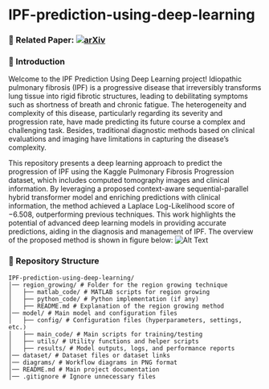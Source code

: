 # IPF-prediction-using-deep-learning
### 📄 Related Paper: [![arXiv](https://img.shields.io/badge/arXiv-YourPaperID-red)](https://arxiv.org/abs/YourPaperID)
### 👋 Introduction 

Welcome to the IPF Prediction Using Deep Learning project! Idiopathic pulmonary fibrosis (IPF) is a progressive disease that irreversibly transforms lung tissue into rigid fibrotic structures, leading to debilitating symptoms such as shortness of breath and chronic fatigue. The heterogeneity and complexity of this disease, particularly regarding its severity and progression rate, have made predicting its future course a complex and challenging task. Besides, traditional diagnostic methods based on clinical evaluations and imaging have limitations in capturing the disease’s complexity.

This repository presents a deep learning approach to predict the progression of IPF using the Kaggle Pulmonary Fibrosis Progression dataset, which includes computed tomography images and clinical information. By leveraging a proposed context-aware sequential-parallel hybrid transformer model and enriching predictions with clinical information, the method achieved a Laplace Log-Likelihood score of −6.508, outperforming previous techniques. This work highlights the potential of advanced deep learning models in providing accurate predictions, aiding in the diagnosis and management of IPF. The overview of the proposed method is shown in figure below:
![Alt Text](images/overview.png)
### 📂 Repository Structure
```plaintext
IPF-prediction-using-deep-learning/
│── region_growing/ # Folder for the region growing technique
│   ├── matlab_code/ # MATLAB scripts for region growing
│   ├── python_code/ # Python implementation (if any)
│   ├── README.md # Explanation of the region growing method
│── model/ # Main model and configuration files
│   ├── config/ # Configuration files (hyperparameters, settings, etc.)
│   ├── main_code/ # Main scripts for training/testing
│   ├── utils/ # Utility functions and helper scripts
│   ├── results/ # Model outputs, logs, and performance reports
│── dataset/ # Dataset files or dataset links
│── diagrams/ # Workflow diagrams in PNG format
│── README.md # Main project documentation
│── .gitignore # Ignore unnecessary files




